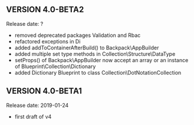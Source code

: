 VERSION 4.0-BETA2
-----------
Release date: ?

 - removed deprecated packages Validation and Rbac
 - refactored exceptions in Di
 - added addToContainerAfterBuild() to Backpack\AppBuilder
 - added multiple set type methods in Collection\Structure\DataType
 - setProps() of Backpack\AppBuilder now accept an array or an instance of Blueprint\Collection\Dictionary
 - added Dictionary Blueprint to class Collection\DotNotationCollection

VERSION 4.0-BETA1
-----------
Release date: 2019-01-24

 - first draft of v4